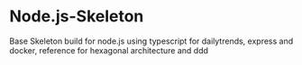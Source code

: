 # Node.js-Skeleton
Base Skeleton build for node.js using typescript for dailytrends, express and docker, reference for hexagonal architecture and ddd
